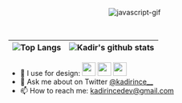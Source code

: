 <p align="center" >
  <img src="https://raw.githubusercontent.com/kadir-ince/kadir-ince/master/logo.gif"  alt="javascript-gif">
</p>



<br>

| ![Top Langs](https://github-readme-stats.vercel.app/api/top-langs/?username=kadir-ince&hide_langs_below=1&hide_border=true) | ![Kadir's github stats](https://github-readme-stats.vercel.app/api/?username=kadir-ince&show_icons=true&title_color=3080ed&icon_color=3080ed&text_color=9f9f9f&bg_color=ffffff,issues&hide_border=true) |
|------------------------------------------------------------------------------------------------------------|------------------------------------------------------------------------------------------------------------------------------------------------------------------------------------------------------------------|
<!--
 🌱 I’m Currently Learning 
<code title="Swift"><img height="30" src="https://upload.wikimedia.org/wikipedia/commons/thumb/9/9d/Swift_logo.svg/1138px-Swift_logo.svg.png"></code>
- 🛠 My Development Environment <code title="macOS"><img height="30"  src="https://img.icons8.com/color/48/000000/mac-logo.png"></code>
<code title="Xcode"><img height="30" src="https://raw.githubusercontent.com/github/explore/80688e429a7d4ef2fca1e82350fe8e3517d3494d/topics/xcode/xcode.png"></code> <br> -->
- 📸 I use for design: 
<code title="Photoshop"><img height="27" src="https://upload.wikimedia.org/wikipedia/commons/thumb/a/af/Adobe_Photoshop_CC_icon.svg/1200px-Adobe_Photoshop_CC_icon.svg.png"></code>
<code title="Illustrator"><img height="27" src="https://upload.wikimedia.org/wikipedia/commons/thumb/f/fb/Adobe_Illustrator_CC_icon.svg/616px-Adobe_Illustrator_CC_icon.svg.png"></code>
<code title="Dimension"><img height="27" src="https://upload.wikimedia.org/wikipedia/commons/thumb/b/b2/Adobe_Dimension_Logo.svg/1200px-Adobe_Dimension_Logo.svg.png"></code>
- 💬 Ask me about on Twitter <a href="https://www.twitter.com/kadirince__">@kadirince__</a>
- 📫 How to reach me: kadirincedev@gmail.com 

